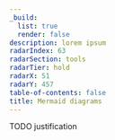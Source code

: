 ```yaml
---
_build:
  list: true
  render: false
description: lorem ipsum
radarIndex: 63
radarSection: tools
radarTier: hold
radarX: 51
radarY: 457
table-of-contents: false
title: Mermaid diagrams
---
```


TODO justification
